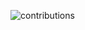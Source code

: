 ![contributions](https://user-images.githubusercontent.com/66224978/204143060-7d140db9-ba52-4407-bcbb-2af32ff551a1.svg)
